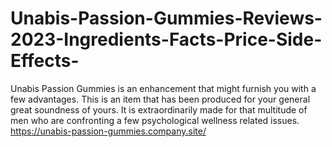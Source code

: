 # Unabis-Passion-Gummies-Reviews-2023-Ingredients-Facts-Price-Side-Effects-
Unabis Passion Gummies is an enhancement that might furnish you with a few advantages. This is an item that has been produced for your general great soundness of yours. It is extraordinarily made for that multitude of men who are confronting a few psychological wellness related issues. https://unabis-passion-gummies.company.site/

